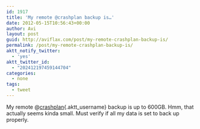 ```yaml
---
id: 1917
title: 'My remote @crashplan backup is…'
date: 2012-05-15T10:56:43+00:00
author: Avi
layout: post
guid: http://aviflax.com/post/my-remote-crashplan-backup-is/
permalink: /post/my-remote-crashplan-backup-is/
aktt_notify_twitter:
  - 'yes'
aktt_twitter_id:
  - "202412197459144704"
categories:
  - none
tags:
  - tweet
---
```

My remote @[crashplan](http://twitter.com/crashplan){.aktt_username} backup is up to 600GB. Hmm, that actually seems kinda small. Must verify if all my data is set to back up properly.